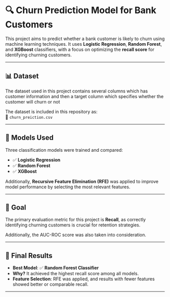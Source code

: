 # 🔍 Churn Prediction Model for Bank Customers

This project aims to predict whether a bank customer is likely to churn using machine learning techniques. It uses **Logistic Regression**, **Random Forest**, and **XGBoost** classifiers, with a focus on optimizing the **recall score** for identifying churning customers.

---

## 📊 Dataset

The dataset used in this project contains several columns which has customer information and then a target column which specifies whether the customer will churn or not

The dataset is included in this repository as:  
📁 `churn_preiction.csv` 

---

## 🧠 Models Used

Three classification models were trained and compared:

- ✅ **Logistic Regression**
- ✅ **Random Forest**
- ✅ **XGBoost**

Additionally, **Recursive Feature Elimination (RFE)** was applied to improve model performance by selecting the most relevant features.

---

## 🎯 Goal

The primary evaluation metric for this project is **Recall**, as correctly identifying churning customers is crucial for retention strategies.

Additionally, the AUC-ROC score was also taken into consideration.

---

## 🏁 Final Results

- **Best Model**: ✅ **Random Forest Classifier**
- **Why?** It achieved the highest recall score among all models.
- **Feature Selection**: RFE was applied, and results with fewer features showed better or comparable recall.

---
